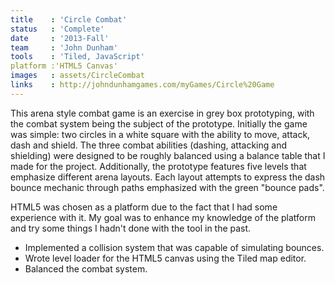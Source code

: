 ```yaml
---
title    : 'Circle Combat'
status   : 'Complete'
date     : '2013-Fall'
team     : 'John Dunham' 
tools    : 'Tiled, JavaScript'
platform :'HTML5 Canvas'
images   : assets/CircleCombat
links    : http://johndunhamgames.com/myGames/Circle%20Game
---
```



This arena style combat game is an exercise in grey box prototyping, with the combat system being the subject of the prototype. 
Initially the game was simple: two circles in a white square with the ability to move, attack, dash and shield. The three combat abilities (dashing, attacking and shielding) 
were designed to be roughly balanced using a balance table that I made for the project. Additionally, the prototype features five levels that emphasize different arena layouts. 
Each layout attempts to express the dash bounce mechanic through paths emphasized with the green "bounce pads".
 
HTML5 was chosen as a platform due to the fact that I had some experience with it. My goal was to enhance my knowledge of the platform and try some things I hadn't done with the tool in the past.
 
- Implemented a collision system that was capable of simulating bounces.
- Wrote level loader for the HTML5 canvas using the Tiled map editor.
- Balanced the combat system.

